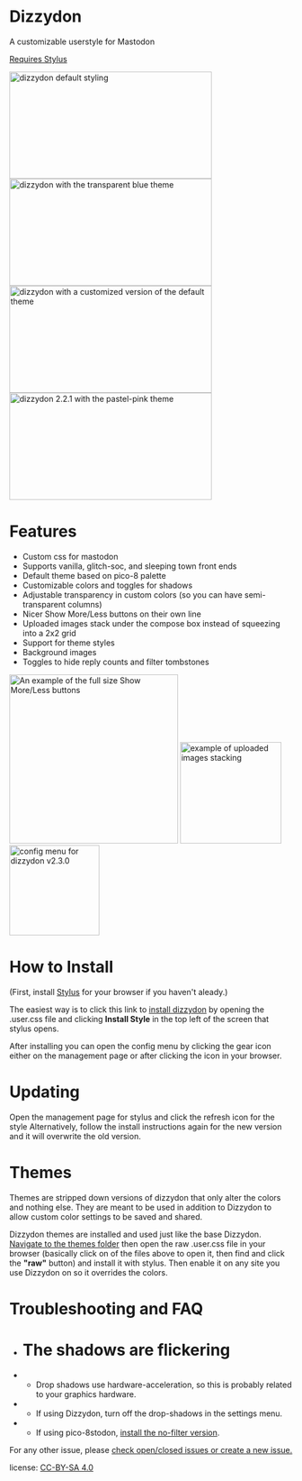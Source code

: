 # Dizzydon
A customizable userstyle for Mastodon

[Requires Stylus](https://add0n.com/stylus.html)

<img src="https://raw.githubusercontent.com/dizzy-labs/dizzydon/master/screenshots/dizzydon-default.png" width="360px" height="190px" alt="dizzydon default styling"><img src="https://raw.githubusercontent.com/dizzy-labs/dizzydon/master/screenshots/dizzydon-transparent-blue.png" width="360px" height="190px" alt="dizzydon with the transparent blue theme"><img src="https://raw.githubusercontent.com/dizzy-labs/dizzydon/master/screenshots/dizzydon-planet-rings.png" width="360px" height="190px" alt="dizzydon with a customized version of the default theme"><img src="https://raw.githubusercontent.com/dizzy-labs/dizzydon/master/screenshots/dizzydon-pink-2.2.1.PNG" width="360px" height="190px" alt="dizzydon 2.2.1 with the pastel-pink theme">

# Features
* Custom css for mastodon
* Supports vanilla, glitch-soc, and sleeping town front ends
* Default theme based on pico-8 palette
* Customizable colors and toggles for shadows
* Adjustable transparency in custom colors (so you can have semi-transparent columns)
* Nicer Show More/Less buttons on their own line
* Uploaded images stack under the compose box instead of squeezing into a 2x2 grid
* Support for theme styles
* Background images
* Toggles to hide reply counts and filter tombstones

<img src="https://raw.githubusercontent.com/dizzy-labs/dizzydon/master/screenshots/dizzydon-better-spoilers.png" width="300px" alt="An example of the full size Show More/Less buttons"> <img src="https://raw.githubusercontent.com/dizzy-labs/dizzydon/master/screenshots/dizzydon-upload-images.png" width="180px" alt="example of uploaded images stacking"> <img src="https://raw.githubusercontent.com/dizzy-labs/dizzydon/master/screenshots/dizzydon-configuration.png" width="160px" alt="config menu for dizzydon v2.3.0">

# How to Install
(First, install [Stylus](https://add0n.com/stylus.html) for your browser if you haven't aleady.)

The easiest way is to click this link to [install dizzydon](https://raw.githubusercontent.com/dizzy-labs/dizzydon/master/dizzydon_source.user.css) by opening the .user.css file and clicking <b>Install Style</b> in the top left of the screen that stylus opens.

After installing you can open the config menu by clicking the gear icon either on the management page or after clicking the icon in your browser.

# Updating
Open the management page for stylus and click the refresh icon for the style
Alternatively, follow the install instructions again for the new version and it will overwrite the old version.

# Themes
Themes are stripped down versions of dizzydon that only alter the colors and nothing else. They are meant to be used in addition to Dizzydon to allow custom color settings to be saved and shared.

Dizzydon themes are installed and used just like the base Dizzydon.
[Navigate to the themes folder](https://github.com/dizzy-labs/dizzydon/tree/master/themes) then open the raw <theme>.user.css file in your browser (basically click on of the files above to open it, then find and click the <b>"raw"</b> button) and install it with stylus. Then enable it on any site you use Dizzydon on so it overrides the colors.

# Troubleshooting and FAQ

* # The shadows are flickering
* * Drop shadows use hardware-acceleration, so this is probably related to your graphics hardware.
* * If using Dizzydon, turn off the drop-shadows in the settings menu.
* * If using pico-8stodon, [install the no-filter version](https://raw.githubusercontent.com/dizzy-labs/dizzydon/master/pico-8stodon_no-filter.user.css).

For any other issue, please [check open/closed issues or create a new issue.](https://github.com/dizzy-labs/dizzydon/issues)

license: [CC-BY-SA 4.0](https://creativecommons.org/licenses/by-sa/4.0/)
